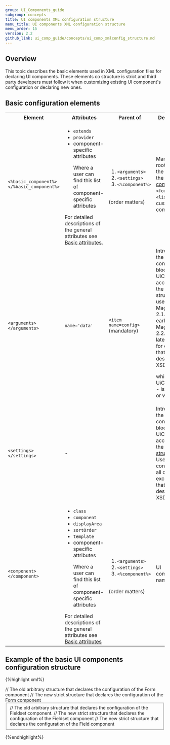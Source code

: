 ```yaml
---
group: UI_Components_guide
subgroup: concepts
title: UI components XML configuration structure
menu_title: UI components XML configuration structure  
menu_order: 15
version: 2.2
github_link: ui_comp_guide/concepts/ui_comp_xmlconfig_structure.md
---
```


## Overview

This topic describes the basic elements used in XML configuration files for declaring  UI components. These elements co structure is strict and third party developers must follow it when customizing existing UI component's configuration or declaring new ones.  

## Basic configuration elements
<table>
  <tr>
    <th>
      Element
    </th>
    <th>
      Attributes
    </th>
    <th>
      Parent of
    </th>
    <th>
      Description
    </th>
  </tr>
  <tr>
    <td>
      <code>&lt;%basic_component%&gt;&lt;/%basic_component%&gt;</code>
    </td>
    <td>
      <ul>
        <li>
          <code>extends</code>
        </li>
        <li>
          <code>provider</code>
        </li>
        <li>component-specific attributes
        </li>
        <li style="list-style: none; display: inline">
          <p class="q">
            Where a user can find this list of component-specific
            attributes
          </p>
        </li>
      </ul>For detailed descriptions of the general attributes see
      <a href=
      "{{ page.baseurl }}/ui_comp_guide/components/basic-attributes.html">
      Basic attributes</a>.
    </td>
    <td>
      <ol>
        <li>
          <code>&lt;arguments&gt;</code>
        </li>
        <li>
          <code>&lt;settings&gt;</code>
        </li>
        <li><code>&lt;%component%&gt;</code>
        </li>
      </ol><br />
      (order matters)
    </td>
    <td>
      Mandatory root element, the name of the <a href=
      "{{ page.baseurl }}/ui_comp_guide/bk-ui_comps.html#general-structure">
      basic UI component</a>: <code>&lt;form&gt;</code>,
      <code>&lt;listing&gt;</code> or custom basic component.
    </td>
  </tr>
  <tr>
    <td>
      <code>&lt;arguments&gt;&lt;/arguments&gt;</code>
    </td>
    <td>
      <code>name='data'</code>
    </td>
    <td>
      <code>&lt;item name=config&gt;</code> (mandatory)
    </td>
    <td>
      Introduces the configuration block for UiComponent according
      to the old structure used in Magento 2.1.x and earlier. In
      Magento 2.2.x and later only use for options that are not
      described in XSD.
      <p class="q">
        which XSD?<br />
        UiComponent - is it a class or what?
      </p>
    </td>
  </tr>
  <tr>
    <td>
      <code>&lt;settings&gt;&lt;/settings&gt;</code>
    </td>
    <td>
      -
    </td>
    <td></td>
    <td>
      Introduces the configuration block for UiComponent according
      to the <a href=
      "{{ page.baseurl }}/ui_comp_guide/best-practices/semantic_config.html">
      new structure</a>. Use for configuring all options, except
      those that are not described in XSD.
    </td>
  </tr>
  <tr>
    <td>
      <code>&lt;component&gt;&lt;/component&gt;</code>
    </td>
    <td>
      <ul>
        <li>
          <code>class</code>
        </li>
        <li>
          <code>component</code>
        </li>
        <li>
          <code>displayArea</code>
        </li>
        <li>
          <code>sortOrder</code>
        </li>
        <li>
          <code>template</code>
        </li>
        <li>component-specific attributes
        </li>
        <li style="list-style: none; display: inline">
          <p class="q">
            Where a user can find this list of component-specific
            attributes
          </p>
        </li>
      </ul>For detailed descriptions of the general attributes see
      <a href=
      "{{ page.baseurl }}/ui_comp_guide/components/basic-attributes.html">
      Basic attributes</a>
    </td>
    <td>
      <ol>
        <li>
          <code>&lt;arguments&gt;</code>
        </li>
        <li>
          <code>&lt;settings&gt;</code>
        </li>
        <li><code>&lt;%component%&gt;</code>
        </li>
      </ol><br />
      (order matters)
    </td>
    <td>
      UI component name
    </td>
  </tr>
</table>

## Example of the basic UI components configuration structure

{%highlight xml%}

<form>
    <arguments name=“data”>
        // The old arbitrary structure that declares the configuration of the Form component
    </arguments>
    <settings>
        // The new strict structure that declares the configuration of the Form component
    </settings>
    <fieldset name=“fieldsetName”>
        <arguments name=“data”>
            // The old arbitrary structure that declares the configuration of the Fieldset component.
        </arguments>
        <settings>
            // The new strict structure that declares the configuration of the Fieldset component
        </settings>
        <field name=“fieldName”>
            <settings>
                // The new strict structure that declares the configuration of the Field component
            </settings>
        </field>
    </fieldset>
</form>

{%endhighlight%}
